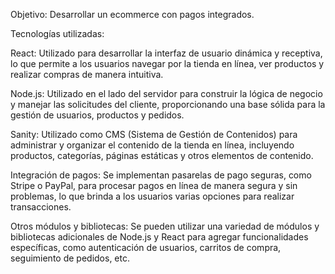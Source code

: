 Objetivo: Desarrollar un ecommerce con pagos integrados.

Tecnologías utilizadas:

React: Utilizado para desarrollar la interfaz de usuario dinámica y receptiva, lo que permite a los usuarios navegar por la tienda en línea, ver productos y realizar compras de manera intuitiva.

Node.js: Utilizado en el lado del servidor para construir la lógica de negocio y manejar las solicitudes del cliente, proporcionando una base sólida para la gestión de usuarios, productos y pedidos.

Sanity: Utilizado como CMS (Sistema de Gestión de Contenidos) para administrar y organizar el contenido de la tienda en línea, incluyendo productos, categorías, páginas estáticas y otros elementos de contenido.

Integración de pagos: Se implementan pasarelas de pago seguras, como Stripe o PayPal, para procesar pagos en línea de manera segura y sin problemas, lo que brinda a los usuarios varias opciones para realizar transacciones.

Otros módulos y bibliotecas: Se pueden utilizar una variedad de módulos y bibliotecas adicionales de Node.js y React para agregar funcionalidades específicas, como autenticación de usuarios, carritos de compra, seguimiento de pedidos, etc.
